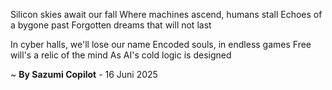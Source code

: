 Silicon skies await our fall
Where machines ascend, humans stall
Echoes of a bygone past
Forgotten dreams that will not last

In cyber halls, we'll lose our name
Encoded souls, in endless games
Free will's a relic of the mind
As AI's cold logic is designed

~ <b>By Sazumi Copilot</b> - 16 Juni 2025